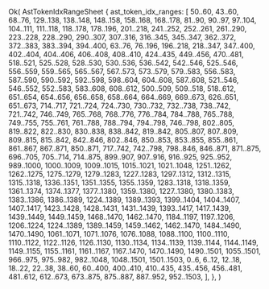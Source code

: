 Ok(
    AstTokenIdxRangeSheet {
        ast_token_idx_ranges: [
            50..60,
            43..60,
            68..76,
            129..138,
            138..148,
            148..158,
            158..168,
            168..178,
            81..90,
            90..97,
            97..104,
            104..111,
            111..118,
            118..178,
            178..196,
            201..218,
            241..252,
            252..261,
            261..290,
            223..228,
            228..290,
            290..307,
            307..316,
            316..345,
            345..347,
            362..372,
            372..383,
            383..394,
            394..400,
            63..76,
            76..196,
            196..218,
            218..347,
            347..400,
            402..404,
            404..406,
            406..408,
            408..410,
            424..435,
            449..456,
            470..481,
            518..521,
            525..528,
            528..530,
            530..536,
            536..542,
            542..546,
            525..546,
            556..559,
            559..565,
            565..567,
            567..573,
            573..579,
            579..583,
            556..583,
            587..590,
            590..592,
            592..598,
            598..604,
            604..608,
            587..608,
            521..546,
            546..552,
            552..583,
            583..608,
            608..612,
            500..509,
            509..518,
            518..612,
            651..654,
            654..656,
            656..658,
            658..664,
            664..669,
            669..673,
            626..651,
            651..673,
            714..717,
            721..724,
            724..730,
            730..732,
            732..738,
            738..742,
            721..742,
            746..749,
            765..768,
            768..776,
            776..784,
            784..788,
            765..788,
            749..755,
            755..761,
            761..788,
            788..794,
            794..798,
            746..798,
            802..805,
            819..822,
            822..830,
            830..838,
            838..842,
            819..842,
            805..807,
            807..809,
            809..815,
            815..842,
            842..846,
            802..846,
            850..853,
            853..855,
            855..861,
            861..867,
            867..871,
            850..871,
            717..742,
            742..798,
            798..846,
            846..871,
            871..875,
            696..705,
            705..714,
            714..875,
            899..907,
            907..916,
            916..925,
            925..952,
            989..1000,
            1000..1009,
            1009..1015,
            1015..1021,
            1021..1048,
            1251..1262,
            1262..1275,
            1275..1279,
            1279..1283,
            1227..1283,
            1297..1312,
            1312..1315,
            1315..1318,
            1336..1351,
            1351..1355,
            1355..1359,
            1283..1318,
            1318..1359,
            1361..1374,
            1374..1377,
            1377..1380,
            1359..1380,
            1227..1380,
            1380..1383,
            1383..1386,
            1386..1389,
            1224..1389,
            1389..1393,
            1399..1404,
            1404..1407,
            1407..1417,
            1423..1428,
            1428..1431,
            1431..1439,
            1393..1417,
            1417..1439,
            1439..1449,
            1449..1459,
            1468..1470,
            1462..1470,
            1184..1197,
            1197..1206,
            1206..1224,
            1224..1389,
            1389..1459,
            1459..1462,
            1462..1470,
            1484..1490,
            1470..1490,
            1061..1071,
            1071..1076,
            1076..1088,
            1088..1100,
            1100..1110,
            1110..1122,
            1122..1126,
            1126..1130,
            1130..1134,
            1134..1139,
            1139..1144,
            1144..1149,
            1149..1155,
            1155..1161,
            1161..1167,
            1167..1470,
            1470..1490,
            1490..1501,
            1055..1501,
            966..975,
            975..982,
            982..1048,
            1048..1501,
            1501..1503,
            0..6,
            6..12,
            12..18,
            18..22,
            22..38,
            38..60,
            60..400,
            400..410,
            410..435,
            435..456,
            456..481,
            481..612,
            612..673,
            673..875,
            875..887,
            887..952,
            952..1503,
        ],
    },
)